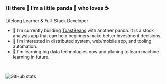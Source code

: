 ### Hi there 👋 I'm a little panda 🐼 who loves ☕

Lifelong Learner & Full-Stack Developer

- 🤖 I’m currently building [ToastBeans](https://toastbeans.com/) with another panda. It is a stock analysis app that can help beginners make better investment decisions.
- 🤔 I’m interested in distributed system, web/mobile app, and tooling automation.
- 🔭 I'm learning big data technologies now and planing to learn machine learning in future.

&nbsp;
&nbsp;

![GitHub stats](https://github-readme-stats.vercel.app/api?username=cutePanda123&show_icons=true&hide_border=true&custom_title=GitHub%20Stats)

<!-- [![Top Languages](https://github-readme-stats.vercel.app/api/top-langs/?username=cutePanda123&layout=compact&hide_border=true)](https://github.com/cutePanda123/github-readme-stats) -->

<!-- 📊 &nbsp;**This week I spent my time on**

![wakatime stats](https://github-readme-stats-taupe-two.vercel.app/api/wakatime?username=cutePanda123&hide_title=true&hide_border=true&langs_count=5&bg_color=00000000&text_color=777) -->
